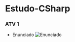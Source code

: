 # Estudo-CSharp

### ATV 1
* Enunciado
    ![Enunciado](https://s3.us-west-2.amazonaws.com/secure.notion-static.com/117b08c9-ce6b-485d-b128-5f84dded4ae2/Untitled.png?X-Amz-Algorithm=AWS4-HMAC-SHA256&X-Amz-Credential=AKIAT73L2G45O3KS52Y5%2F20210308%2Fus-west-2%2Fs3%2Faws4_request&X-Amz-Date=20210308T140135Z&X-Amz-Expires=86400&X-Amz-Signature=d7c738f1a48711143231a93b425c59adc1d47f8c75cd7b5cd43d043f1e6db6ef&X-Amz-SignedHeaders=host&response-content-disposition=filename%20%3D%22Untitled.png%22)